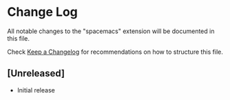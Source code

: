 # Change Log
All notable changes to the "spacemacs" extension will be documented in this file.

Check [Keep a Changelog](http://keepachangelog.com/) for recommendations on how to structure this file.

## [Unreleased]
- Initial release

